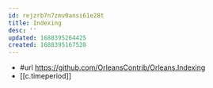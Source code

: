 ```yaml
---
id: rejzrb7n7zmv0ansi61e28t
title: Indexing
desc: ''
updated: 1688395264425
created: 1688395167528
---
```


- #url https://github.com/OrleansContrib/Orleans.Indexing
- [[c.timeperiod]]